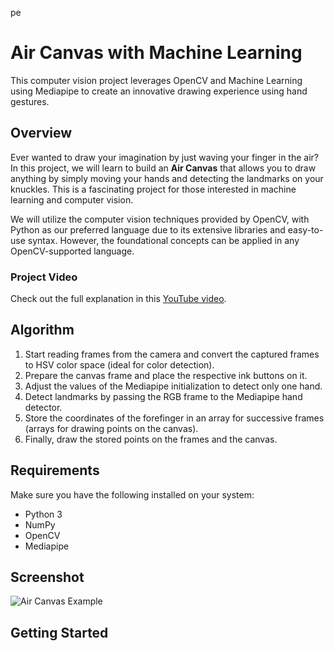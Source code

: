 pe
# Air Canvas with Machine Learning

This computer vision project leverages OpenCV and Machine Learning using Mediapipe to create an innovative drawing experience using hand gestures.

## Overview

Ever wanted to draw your imagination by just waving your finger in the air? In this project, we will learn to build an **Air Canvas** that allows you to draw anything by simply moving your hands and detecting the landmarks on your knuckles. This is a fascinating project for those interested in machine learning and computer vision.

We will utilize the computer vision techniques provided by OpenCV, with Python as our preferred language due to its extensive libraries and easy-to-use syntax. However, the foundational concepts can be applied in any OpenCV-supported language.

### Project Video
Check out the full explanation in this [YouTube video](https://www.youtube.com/watch?v=T7sjrWc4QEc).

## Algorithm

1. Start reading frames from the camera and convert the captured frames to HSV color space (ideal for color detection).
2. Prepare the canvas frame and place the respective ink buttons on it.
3. Adjust the values of the Mediapipe initialization to detect only one hand.
4. Detect landmarks by passing the RGB frame to the Mediapipe hand detector.
5. Store the coordinates of the forefinger in an array for successive frames (arrays for drawing points on the canvas).
6. Finally, draw the stored points on the frames and the canvas.

## Requirements

Make sure you have the following installed on your system:

- Python 3
- NumPy
- OpenCV
- Mediapipe

## Screenshot
![Air Canvas Example](https://raw.githubusercontent.com/infoaryan/Air-Canvas-with-ML/master/Screenshot%20from%202022-06-16%2019-57-44.png)

## Getting Started



